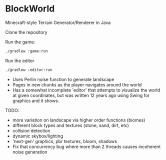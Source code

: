 # BlockWorld
Minecraft-style Terrain Generator/Renderer in Java

Clone the repository

Run the game:
```bash
./gradlew :game:run
```

Run the editor
```bash
./gradlew :editor:run
```

- Uses Perlin noise function to generate landscape
- Pages in new chunks as the player navigates around the world
- Has a somewhat incomplete 'editor' that attempts to visualize the world at given coordinates, but was written 12 years ago using Swing for graphics and it shows.

TODO:
- more variation on landscape via higher order functions (biomes)
- different block types and textures (stone, sand, dirt, etc)
- collision detection
- dynamic skybox/lighting
- 'next-gen' graphics, pbr textures, bloom, shadows
- Fix that concurrency bug where more than 2 threads causes incoherent noise generation
